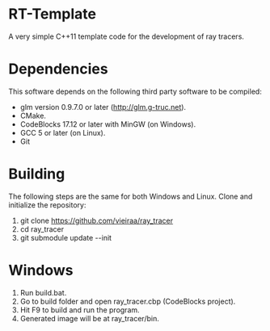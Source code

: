 # RT-Template

A very simple C++11 template code for the development of ray tracers.

# Dependencies

This software depends on the following third party software to be compiled:

- glm version 0.9.7.0 or later (http://glm.g-truc.net).
- CMake.
- CodeBlocks 17.12 or later with MinGW (on Windows).
- GCC 5 or later (on Linux).
- Git

# Building

The following steps are the same for both Windows and Linux. 
Clone and initialize the repository:

1. git clone https://github.com/vieiraa/ray_tracer
2. cd ray_tracer
3. git submodule update --init

# Windows
1. Run build.bat.
2. Go to build folder and open ray_tracer.cbp (CodeBlocks project).
3. Hit F9 to build and run the program.
4. Generated image will be at ray_tracer/bin.
